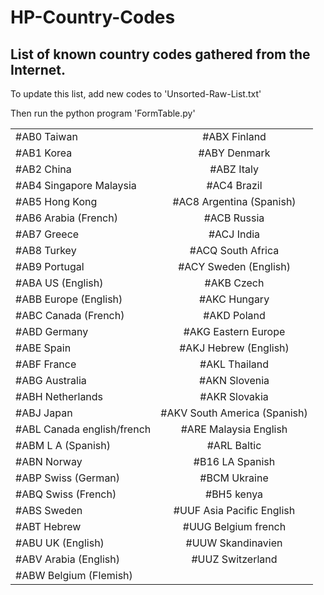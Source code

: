 # HP-Country-Codes
## List of known country codes gathered from the Internet.
To update this list, add new codes to 'Unsorted-Raw-List.txt'

Then run the python program 'FormTable.py'

|||
| ------------- |:-------------:|
|#AB0 Taiwan|#ABX Finland|
|#AB1 Korea|#ABY Denmark|
|#AB2 China|#ABZ Italy|
|#AB4 Singapore Malaysia|#AC4 Brazil|
|#AB5 Hong Kong|#AC8 Argentina (Spanish)|
|#AB6 Arabia (French)|#ACB Russia|
|#AB7 Greece|#ACJ India|
|#AB8 Turkey|#ACQ South Africa|
|#AB9 Portugal|#ACY Sweden (English)|
|#ABA US (English)|#AKB Czech|
|#ABB Europe (English)|#AKC Hungary|
|#ABC Canada (French)|#AKD Poland|
|#ABD Germany|#AKG Eastern Europe|
|#ABE Spain|#AKJ Hebrew (English)|
|#ABF France|#AKL Thailand|
|#ABG Australia|#AKN Slovenia|
|#ABH Netherlands|#AKR Slovakia|
|#ABJ Japan|#AKV South America (Spanish)|
|#ABL Canada english/french|#ARE Malaysia English|
|#ABM L A (Spanish)|#ARL Baltic|
|#ABN Norway|#B16 LA Spanish|
|#ABP Swiss (German)|#BCM Ukraine|
|#ABQ Swiss (French)|#BH5 kenya|
|#ABS Sweden|#UUF Asia Pacific English|
|#ABT Hebrew|#UUG Belgium french|
|#ABU UK (English)|#UUW Skandinavien|
|#ABV Arabia (English)|#UUZ Switzerland|
|#ABW Belgium (Flemish)||

